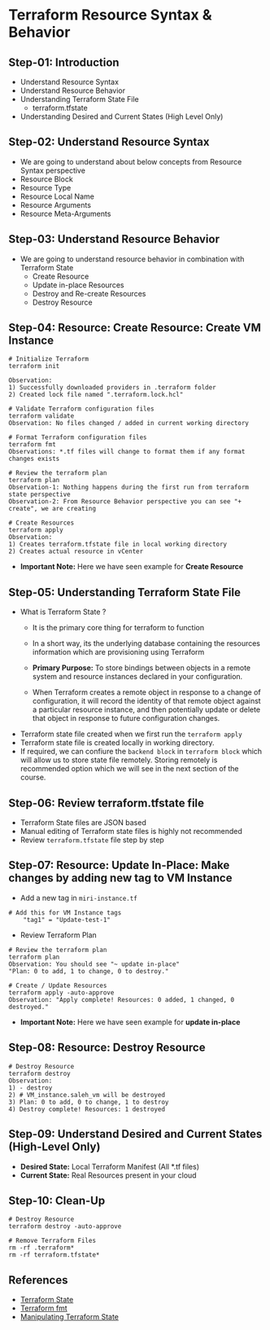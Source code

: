 # Terraform Resource Syntax & Behavior

## Step-01: Introduction
- Understand Resource Syntax
- Understand Resource Behavior
- Understanding Terraform State File
  - terraform.tfstate
- Understanding Desired and Current States (High Level Only)

## Step-02: Understand Resource Syntax
- We are going to understand about below concepts from Resource Syntax perspective
- Resource Block
- Resource Type
- Resource Local Name
- Resource Arguments
- Resource Meta-Arguments

## Step-03: Understand Resource Behavior
- We are going to understand resource behavior in combination with Terraform State
  - Create Resource
  - Update in-place Resources
  - Destroy and Re-create Resources
  - Destroy Resource  


## Step-04: Resource: Create Resource: Create VM Instance
```
# Initialize Terraform
terraform init

Observation: 
1) Successfully downloaded providers in .terraform folder
2) Created lock file named ".terraform.lock.hcl"

# Validate Terraform configuration files
terraform validate
Observation: No files changed / added in current working directory

# Format Terraform configuration files
terraform fmt
Observations: *.tf files will change to format them if any format changes exists

# Review the terraform plan
terraform plan 
Observation-1: Nothing happens during the first run from terraform state perspective
Observation-2: From Resource Behavior perspective you can see "+ create", we are creating 

# Create Resources 
terraform apply
Observation: 
1) Creates terraform.tfstate file in local working directory
2) Creates actual resource in vCenter
```
- **Important Note:** Here we have seen example for **Create Resource**


## Step-05: Understanding Terraform State File
- What is Terraform State ? 
  - It is the primary core thing for terraform to function
  - In a short way, its the underlying database containing the resources information which are provisioning using Terraform

  - **Primary Purpose:** To store bindings between objects in a remote system and resource instances declared in your configuration. 
  - When Terraform creates a remote object in response to a change of configuration, it will record the identity of that remote object against a particular resource instance, and then potentially update or delete that object in response to future configuration changes.
- Terraform state file created when we first run the `terraform apply`
- Terraform state file is created locally in working directory.
- If required, we can confiure the `backend block` in `terraform block` which will allow us to store state file remotely.  Storing remotely is recommended option which we will see in the next section of the course. 

## Step-06: Review terraform.tfstate file
- Terraform State files are JSON based
- Manual editing of Terraform state files is highly not recommended
- Review `terraform.tfstate` file step by step


## Step-07: Resource: Update In-Place: Make changes by adding new tag to VM Instance 
- Add a new tag in `miri-instance.tf`
```
# Add this for VM Instance tags
    "tag1" = "Update-test-1"
```
- Review Terraform Plan
```
# Review the terraform plan
terraform plan 
Observation: You should see "~ update in-place" 
"Plan: 0 to add, 1 to change, 0 to destroy."

# Create / Update Resources 
terraform apply -auto-approve
Observation: "Apply complete! Resources: 0 added, 1 changed, 0 destroyed."
```
- **Important Note:** Here we have seen example for **update in-place**


## Step-08: Resource: Destroy Resource
```
# Destroy Resource
terraform destroy 
Observation: 
1) - destroy
2) # VM_instance.saleh_vm will be destroyed
3) Plan: 0 to add, 0 to change, 1 to destroy
4) Destroy complete! Resources: 1 destroyed
```

## Step-09: Understand Desired and Current States (High-Level Only)
- **Desired State:** Local Terraform Manifest (All *.tf files)
- **Current State:**  Real Resources present in your cloud

## Step-10: Clean-Up
```
# Destroy Resource
terraform destroy -auto-approve 

# Remove Terraform Files
rm -rf .terraform*
rm -rf terraform.tfstate*
```

## References
- [Terraform State](https://www.terraform.io/docs/language/state/index.html)
- [Terraform fmt](https://developer.hashicorp.com/terraform/cli/commands/fmt)
- [Manipulating Terraform State](https://www.terraform.io/docs/cli/state/index.html)